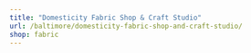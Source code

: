 ```yaml
---
title: "Domesticity Fabric Shop & Craft Studio"
url: /baltimore/domesticity-fabric-shop-and-craft-studio/
shop: fabric
---
```

